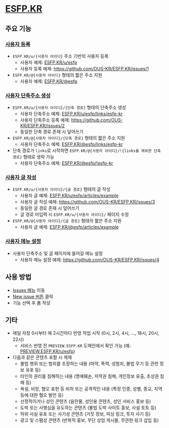 # [ESFP.KR](https://esfp.kr)

## 주요 기능

### [사용자 등록](https://github.com/OUS-KR/ESFP.KR/issues/new?template=01-user-register-by-issue.yml)

- `ESFP.KR/u/{사용자 아이디}` 주소 기반의 사용자 등록
  - 사용자 예제: [ESFP.KR/u/esfp](https://esfp.kr/u/esfp)
  - 사용자 등록 예제: https://github.com/OUS-KR/ESFP.KR/issues/1
- `ESFP.KR/@{사용자 아이디}` 형태의 짧은 주소 지원
  - 사용자 예제: [ESFP.KR/@esfp](https://esfp.kr/@esfp)

### [사용자 단축주소 생성](https://github.com/OUS-KR/ESFP.KR/issues/new?template=02-user-short-url-register-by-issue.yml)

- `ESFP.KR/u/{사용자 아이디}/{단축 경로}` 형태의 단축주소 생성
  - 사용자 단축주소 예제: [ESFP.KR/u/esfp/links/esfp-kr](https://esfp.kr/u/esfp/links/esfp-kr)
  - 사용자 단축주소 등록 예제: https://github.com/OUS-KR/ESFP.KR/issues/2
  - 동일한 단축 경로 존재 시 덮어쓰기
- `ESFP.KR/@{사용자 아이디}/{단축 경로}` 형태의 짧은 주소 지원
  - 사용자 단축주소 예제: [ESFP.KR/@esfp/links/esfp-kr](https://esfp.kr/@esfp/links/esfp-kr)
- 단축 경로가 `links`로 시작하면 `ESFP.KR/@{사용자 아이디}/!{links를 제외한 단축 경로}` 형태로 생략 가능
  - 사용자 단축주소 예제: [ESFP.KR/@esfp/!esfp-kr](https://esfp.kr/@esfp/!esfp-kr)

### [사용자 글 작성](https://github.com/OUS-KR/ESFP.KR/issues/new?template=03-user-article-writing-by-issue.yml)

- `ESFP.KR/u/{사용자 아이디}/{글 경로}` 형태의 글 작성
  - 사용자 글 예제: [ESFP.KR/u/esfp/articles/example](https://esfp.kr/u/esfp/articles/example)
  - 사용자 글 작성 예제: https://github.com/OUS-KR/ESFP.KR/issues/3
  - 동일한 글 경로 존재 시 덮어쓰기
  - 글 경로 미입력 시 `ESFP.KR/u/{사용자 아이디}/` 페이지 수정
- `ESFP.KR/@{사용자 아이디}/{글 경로}` 형태의 짧은 주소 지원
  - 사용자 글 예제: [ESFP.KR/@esfp/articles/example](https://esfp.kr/@esfp/articles/example)
 
### [사용자 메뉴 설정](https://github.com/OUS-KR/ESFP.KR/issues/new?template=04-user-menu-setting-by-issue.yml)

- 사용자 단축주소 및 글 페이지에 들어갈 메뉴 설정
  - 사용자 메뉴 설정 예제: https://github.com/OUS-KR/ESFP.KR/issues/4

## 사용 방법

- [Issues 메뉴](https://github.com/OUS-KR/ESFP.KR/issues) 이동
- [New issue 버튼](https://github.com/OUS-KR/ESFP.KR/issues/new/choose) 클릭
- 기능 선택 후 폼 작성

## 기타

- 매일 자정 0시부터 매 2시간마다 반영 작업 시작 (0시, 2시, 4시, ..., 18시, 20시, 22시)
  - 서비스 반영 전 `PREVIEW.ESFP.KR` 도메인에서 확인 가능 (예: [PREVIEW.ESFP.KR/u/esfp](https://preview.esfp.kr/u/esfp))
- 다음과 같은 콘텐츠 포함 시 제재
  - 불법 행위 또는 범죄를 조장하는 내용 (마약, 폭력, 성범죄, 불법 무기 등 관련 정보 유포 등)
  - 타인의 권리를 침해하는 내용 (명예훼손, 저작권 침해, 개인정보 유출, 초상권 침해 등)
  - 욕설, 비방, 혐오 표현 등 비하 또는 공격적인 내용 (특정 인종, 성별, 종교, 지역 등에 대한 혐오 발언 등)
  - 선정적이거나 성인 콘텐츠 (음란물, 성인용 콘텐츠, 성인 서비스 홍보 등)
  - 도박 또는 사행심을 유도하는 콘텐츠 (불법 도박 사이트 홍보, 사설 토토 등)
  - 허위 사실 유포 또는 사기성 콘텐츠 (거짓 정보, 피싱 링크, 투자 사기 등)
  - 광고 및 스팸성 콘텐츠 (반복적 홍보, 무단 상업 게시물, 무관한 링크 삽입 등)
